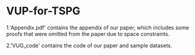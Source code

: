 # VUP-for-TSPG

1.'Appendix.pdf' contains the appendix of our paper, which includes some proofs that were omitted from the paper due to space constraints.

2.'VUG_code' contains the code of our paper and sample datasets.
